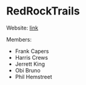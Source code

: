 # RedRockTrails

Website: [link](https://uacs495-redrocktrail.github.io/RedRockTrails/)

Members:
* Frank Capers
* Harris Crews 
* Jerrett King 
* Obi Bruno
* Phil Hemstreet
